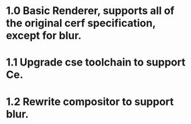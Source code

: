 # 1.0 Basic Renderer, supports all of the original cerf specification, except for blur.

# 1.1 Upgrade cse toolchain to support Ce.

# 1.2 Rewrite compositor to support blur.